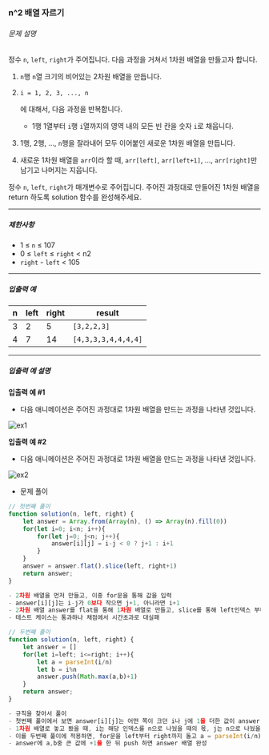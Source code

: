### n^2 배열 자르기

###### 문제 설명

정수 `n`, `left`, `right`가 주어집니다. 다음 과정을 거쳐서 1차원 배열을 만들고자 합니다.

1. `n`행 `n`열 크기의 비어있는 2차원 배열을 만듭니다.

2. ```
   i = 1, 2, 3, ..., n
   ```

   에 대해서, 다음 과정을 반복합니다.

   - 1행 1열부터 `i`행 `i`열까지의 영역 내의 모든 빈 칸을 숫자 `i`로 채웁니다.

3. 1행, 2행, ..., `n`행을 잘라내어 모두 이어붙인 새로운 1차원 배열을 만듭니다.

4. 새로운 1차원 배열을 `arr`이라 할 때, `arr[left]`, `arr[left+1]`, ..., `arr[right]`만 남기고 나머지는 지웁니다.

정수 `n`, `left`, `right`가 매개변수로 주어집니다. 주어진 과정대로 만들어진 1차원 배열을 return 하도록 solution 함수를 완성해주세요.

------

##### 제한사항

- 1 ≤ `n` ≤ 107
- 0 ≤ `left` ≤ `right` < n2
- `right` - `left` < 105

------

##### 입출력 예

| n    | left | right | result              |
| ---- | ---- | ----- | ------------------- |
| 3    | 2    | 5     | `[3,2,2,3]`         |
| 4    | 7    | 14    | `[4,3,3,3,4,4,4,4]` |

------

##### 입출력 예 설명

**입출력 예 #1**

- 다음 애니메이션은 주어진 과정대로 1차원 배열을 만드는 과정을 나타낸 것입니다.

![ex1](https://grepp-programmers.s3.amazonaws.com/production/file_resource/103/FlattenedFills_ex1.gif)

**입출력 예 #2**

- 다음 애니메이션은 주어진 과정대로 1차원 배열을 만드는 과정을 나타낸 것입니다.

![ex2](https://grepp-programmers.s3.amazonaws.com/production/file_resource/104/FlattenedFills_ex2.gif)



- 문제 풀이

```javascript
// 첫번째 풀이
function solution(n, left, right) {
    let answer = Array.from(Array(n), () => Array(n).fill(0))
    for(let i=0; i<n; i++){
        for(let j=0; j<n; j++){
            answer[i][j] = i-j < 0 ? j+1 : i+1
        }
    }
    answer = answer.flat().slice(left, right+1)
    return answer;
}

- 2차원 배열을 먼저 만들고, 이중 for문을 통해 값을 입력
- answer[i][j]는 i-j가 0보다 작으면 j+1, 아니라면 i+1
- 2차원 배열 answer를 flat을 통해 1차원 배열로 만들고, slice를 통해 left인덱스 부터 right+1인덱스 전까지 자르는 방식
- 테스트 케이스는 통과하나 채점에서 시간초과로 대실패

// 두번째 풀이
function solution(n, left, right) {
    let answer = []
    for(let i=left; i<=right; i++){
        let a = parseInt(i/n)
        let b = i%n
        answer.push(Math.max(a,b)+1)
    }
    return answer;
}

- 규칙을 찾아서 풀이
- 첫번째 풀이에서 보면 answer[i][j]는 어떤 쪽이 크던 i나 j에 1을 더한 값이 answer[i][j] -> i와j를 숫자로 표현할 수 있으면 정답 도출 가능
- 1차원 배열로 놓고 봤을 때, i는 해당 인덱스를 n으로 나눴을 때의 몫, j는 n으로 나눴을 때의 나머지를 나타냄
- 이를 두번째 풀이에 적용하면, for문을 left부터 right까지 돌고 a = parseInt(i/n), b=i%n을 구한뒤
- answer에 a,b중 큰 값에 +1을 한 뒤 push 하면 answer 배열 완성
```